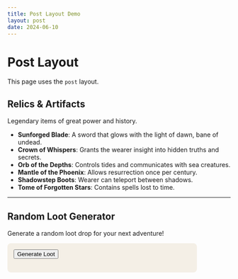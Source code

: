 ```yaml
---
title: Post Layout Demo
layout: post
date: 2024-06-10
---
```


# Post Layout

This page uses the `post` layout.

## Relics & Artifacts

Legendary items of great power and history.

- **Sunforged Blade**: A sword that glows with the light of dawn, bane of undead.
- **Crown of Whispers**: Grants the wearer insight into hidden truths and secrets.
- **Orb of the Depths**: Controls tides and communicates with sea creatures.
- **Mantle of the Phoenix**: Allows resurrection once per century.
- **Shadowstep Boots**: Wearer can teleport between shadows.
- **Tome of Forgotten Stars**: Contains spells lost to time.

---

## Random Loot Generator

Generate a random loot drop for your next adventure!

<div id="loot-gen">
  <button onclick="generateLoot()">Generate Loot</button>
  <div id="loot-result"></div>
</div>

<script>
const lootTypes = ["Weapon", "Armor", "Potion", "Scroll", "Ring", "Amulet", "Gem", "Relic"];
const lootQualities = ["Common", "Uncommon", "Rare", "Epic", "Legendary"];
const lootNames = [
  "of the Bear", "of Shadows", "of Flames", "of the Sea", "of the Eagle", "of the Ancients", "of Frost", "of the Phoenix", "of the Moon", "of the Storm"
];

function generateLoot() {
  function pick(arr) { return arr[Math.floor(Math.random() * arr.length)]; }
  const type = pick(lootTypes);
  const quality = pick(lootQualities);
  const name = pick(lootNames);
  const loot = `${quality} ${type} ${name}`;
  document.getElementById('loot-result').innerText = loot;
}
</script>

<style>
#loot-gen {
  margin: 1em 0;
  padding: 1em;
  background: #f4efe6;
  border-radius: 8px;
  max-width: 400px;
}
#loot-result {
  margin-top: 1em;
  font-size: 1.2em;
  font-weight: bold;
  color: #5e3c1b;
}
</style>

<!--
Note: This file is not responsible for navigation or theming. Issues may lie in the navigation and theme picker code on other pages (e.g., index.md and layout-home.md).
-->
